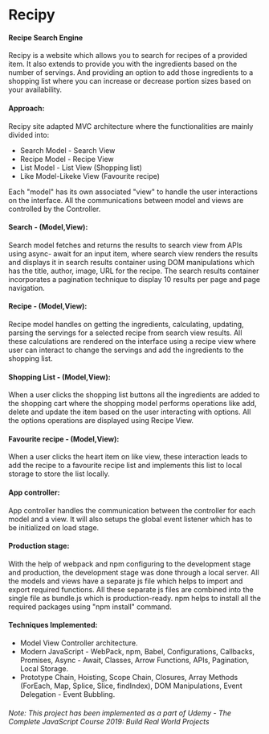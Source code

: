 # Recipy 
#### Recipe Search Engine
Recipy is a website which allows you to search for recipes of a provided item. It also extends to provide you with the ingredients based on the number of servings. And providing an option to add those ingredients to a shopping list where you can increase or decrease portion sizes based on your availability.

#### Approach:

Recipy site adapted MVC architecture where the functionalities are mainly divided into:
* Search Model - Search View
* Recipe Model - Recipe View
* List Model - List View (Shopping list)
* Like Model-Likeke View (Favourite recipe)

Each "model" has its own associated "view" to handle the user interactions on the interface. All the communications between model and 
views are controlled by the Controller.

#### Search - (Model,View):
Search model fetches and returns the results to search view from APIs using async- await for an input item, where search view renders the results and displays it in search results container using DOM manipulations which has the title, author, image, URL for the recipe. The search results container incorporates a pagination technique to display 
10 results per page and page navigation.

#### Recipe - (Model,View):
Recipe model handles on getting the ingredients, calculating, updating, parsing the servings for a selected recipe from search view results.  All these calculations are rendered on the interface using a recipe view where user can interact to change the servings and add the ingredients to the shopping list.

#### Shopping List - (Model,View):
When a user clicks the shopping list buttons all the ingredients are added to the shopping cart where the shopping model performs operations like
add, delete and update the item based on the user interacting with options. All the options operations are displayed using Recipe View. 

#### Favourite recipe - (Model,View):
When a user clicks the heart item on like view, these interaction leads to add the recipe to a favourite recipe list and implements this list to local storage to store the list locally.

#### App controller:
App controller handles the communication between the controller for each model and a view. It will also setups the global event listener which has to be initialized on load stage.

#### Production stage:
With the help of webpack and npm configuring to the development stage and production, the development stage was done through a local server. All the models and views have a separate js file which helps to import and export required functions. All these separate
js files are combined into the single file as bundle.js which is production-ready.
npm helps to install all the required packages using "npm install" command.

#### Techniques Implemented:
* Model View Controller architecture.
* Modern JavaScript - WebPack, npm, Babel, Configurations, Callbacks, Promises, Async - Await, Classes, Arrow Functions, APIs, Pagination, 
Local Storage.
* Prototype Chain, Hoisting, Scope Chain, Closures, Array Methods (ForEach, Map, Splice, Slice, findIndex), DOM Manipulations, Event Delegation - Event Bubbling.


###### Note: This project has been implemented as a part of Udemy - The Complete JavaScript Course 2019: Build Real World Projects
